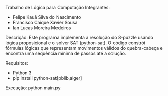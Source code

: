 Trabalho de Lógica para Computação
Integrantes:
- Felipe Kauã Silva do Nascimento 
- Francisco Caique Xavier Sousa
- Ian Lucas Moreira Medeiros

Descrição:
Este programa implementa a resolução do 8-puzzle usando lógica proposicional
e o solver SAT (python-sat). O código constrói fórmulas lógicas que representam
movimentos válidos do quebra-cabeça e encontra uma sequência mínima de passos
até a solução.

Requisitos:
- Python 3
- pip install python-sat[pblib,aiger]

Execução:
python main.py

